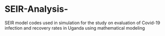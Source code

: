 # SEIR-Analysis-
SEIR model codes used in simulation for the study on evaluation of Covid-19 infection and recovery rates in Uganda using mathematical modeling 
